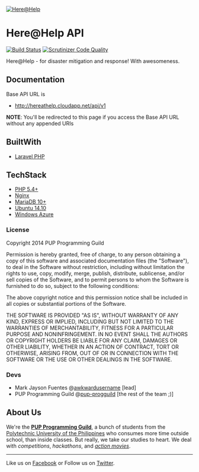 [![Here@Help](https://github.com/pup-progguild/hereathelp_api)](https://raw.githubusercontent.com/pup-progguild/hereathelp_api/master/public/img/here_help_monochrome_long.png)
# Here@Help API
[![Build Status](https://travis-ci.org/pup-progguild/hereathelp_api.svg?branch=master)](https://travis-ci.org/pup-progguild/hereathelp_api)
[![Scrutinizer Code Quality](https://scrutinizer-ci.com/g/pup-progguild/hereathelp_api/badges/quality-score.png?s=42b2367aae92059eb5e9dd10f20cbcc6088e9976)](https://scrutinizer-ci.com/g/pup-progguild/hereathelp_api/)

Here@Help - for disaster mitigation and response! With awesomeness.

## Documentation

Base API URL is

* http://hereathelp.cloudapp.net/api/v1

**NOTE**: You'll be redirected to this page if you access the Base API URL without any appended URIs

## BuiltWith

- [Laravel PHP](https://github.com/laravel/laravel)

## TechStack

- [PHP 5.4+](http://php.net)
- [Nginx](http://nginx.org/)
- [MariaDB 10+](https://mariadb.com/)
- [Ubuntu 14.10](http://www.ubuntu.com)
- [Windows Azure](http://www.windowsazure.com)

### License

Copyright 2014 PUP Programming Guild

Permission is hereby granted, free of charge, to any person obtaining a copy
of this software and associated documentation files (the "Software"), to deal
in the Software without restriction, including without limitation the rights
to use, copy, modify, merge, publish, distribute, sublicense, and/or sell
copies of the Software, and to permit persons to whom the Software is
furnished to do so, subject to the following conditions:

The above copyright notice and this permission notice shall be included in
all copies or substantial portions of the Software.

THE SOFTWARE IS PROVIDED "AS IS", WITHOUT WARRANTY OF ANY KIND, EXPRESS OR
IMPLIED, INCLUDING BUT NOT LIMITED TO THE WARRANTIES OF MERCHANTABILITY,
FITNESS FOR A PARTICULAR PURPOSE AND NONINFRINGEMENT. IN NO EVENT SHALL THE
AUTHORS OR COPYRIGHT HOLDERS BE LIABLE FOR ANY CLAIM, DAMAGES OR OTHER
LIABILITY, WHETHER IN AN ACTION OF CONTRACT, TORT OR OTHERWISE, ARISING FROM,
OUT OF OR IN CONNECTION WITH THE SOFTWARE OR THE USE OR OTHER DEALINGS IN
THE SOFTWARE.

### Devs

- Mark Jayson Fuentes @[awkwardusername](https://github.com/awkwardusername) [lead]
- PUP Programming Guild @[pup-progguild](https://github.com/pup-progguild) [the rest of the team ;)]

About Us
--------

We're the [**PUP Programming Guild**](https://github.com/pup-progguild/), a bunch of students from the [Polytechnic University of the Philippines](http://www.pup.edu.ph) who consumes more time outside school, than inside classes. But really, we take our studies to heart. We deal with *competitions*, *hackathons*, and [*action movies*](http://www.youtube.com/watch?v=Xt_OgYMQFRY).

--------

Like us on [Facebook](https://www.facebook.com/PupProgrammingGuild) or Follow us on [Twitter](https://twitter.com/pup_progguild).